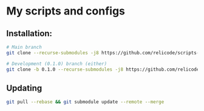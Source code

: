 # My scripts and configs

## Installation:

```sh
# Main branch
git clone --recurse-submodules -j8 https://github.com/relicode/scripts-and-configs

# Development (0.1.0) branch (either)
git clone -b 0.1.0 --recurse-submodules -j8 https://github.com/relicode/scripts-and-configs.git
```

## Updating

```sh
git pull --rebase && git submodule update --remote --merge
```

